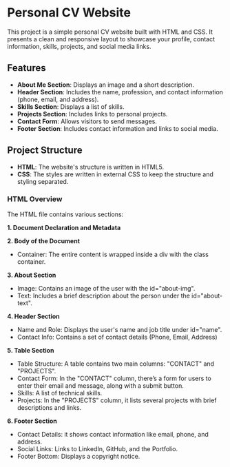 # Personal CV Website

This project is a simple personal CV website built with HTML and CSS. It presents a clean and responsive layout to showcase your profile, contact information, skills, projects, and social media links.

## Features

- **About Me Section**: Displays an image and a short description.
- **Header Section**: Includes the name, profession, and contact information (phone, email, and address).
- **Skills Section**: Displays a list of skills.
- **Projects Section**: Includes links to personal projects.
- **Contact Form**: Allows visitors to send messages.
- **Footer Section**: Includes contact information and links to social media.
  
## Project Structure

- **HTML**: The website's structure is written in HTML5.
- **CSS**: The styles are written in external CSS to keep the structure and styling separated.



### HTML Overview

The HTML file contains various sections:

**1. Document Declaration and Metadata**

**2. Body of the Document**
* Container: The entire content is wrapped inside a div with the class container.

**3. About Section**
* Image: Contains an image of the user with the id="about-img".
* Text: Includes a brief description about the person under the id="about-text".

**4. Header Section**
* Name and Role: Displays the user's name and job title under id="name".
* Contact Info: Contains a set of contact details (Phone, Email, Address)

**5. Table Section**
* Table Structure: A table contains two main columns: "CONTACT" and "PROJECTS".
* Contact Form: In the "CONTACT" column, there’s a form for users to enter their email and message, along with a submit button.
* Skills: A list of technical skills.
* Projects: In the "PROJECTS" column, it lists several projects with brief descriptions and links.

**6. Footer Section**
* Contact Details: it shows contact information like email, phone, and address.
* Social Links: Links to LinkedIn, GitHub, and the Portfolio.
* Footer Bottom: Displays a copyright notice.